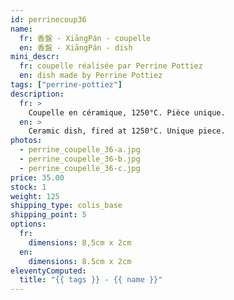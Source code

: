 ```yaml
---
id: perrinecoup36
name:
  fr: 香盤 - XiāngPán - coupelle
  en: 香盤 - XiāngPán - dish
mini_descr:
  fr: coupelle réalisée par Perrine Pottiez
  en: dish made by Perrine Pottiez
tags: ["perrine-pottiez"]
description:
  fr: >
    Coupelle en céramique, 1250°C. Pièce unique.
  en: >
    Ceramic dish, fired at 1250°C. Unique piece.
photos:
  - perrine_coupelle_36-a.jpg
  - perrine_coupelle_36-b.jpg
  - perrine_coupelle_36-c.jpg
price: 35.00
stock: 1
weight: 125
shipping_type: colis_base
shipping_point: 5
options:
  fr:
    dimensions: 8,5cm x 2cm
  en:
    dimensions: 8.5cm x 2cm
eleventyComputed:
  title: "{{ tags }} - {{ name }}"
---
```


